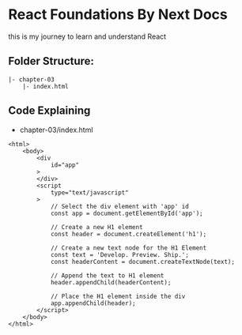 # React Foundations By Next Docs

this is my journey to learn and understand React

## Folder Structure:

```
|- chapter-03
    |- index.html
```

## Code Explaining

- chapter-03/index.html
```
<html>
	<body>
		<div
			id="app"
		>			
		</div>
		<script
			type="text/javascript"
		>
			// Select the div element with 'app' id
			const app = document.getElementById('app');
		
			// Create a new H1 element
			const header = document.createElement('h1');

			// Create a new text node for the H1 Element
			const text = 'Develop. Preview. Ship.';
			const headerContent = document.createTextNode(text);

			// Append the text to H1 element
			header.appendChild(headerContent);

			// Place the H1 element inside the div
			app.appendChild(header);			
		</script>
	</body>
</html>
```
